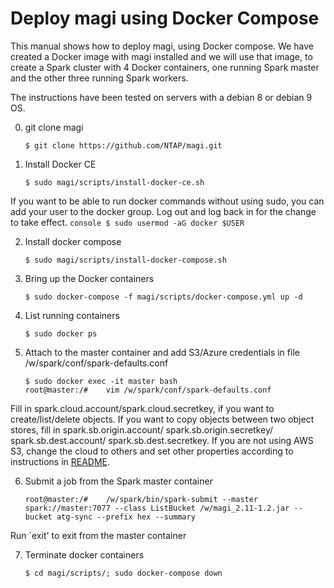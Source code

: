 # Deploy magi using Docker Compose

This manual shows how to deploy magi, using Docker compose. We have created a Docker image with magi installed and we will use that image, to create a Spark cluster with 4 Docker containers, one running Spark master and the other three running Spark workers. 

The instructions have been tested on servers with a debian 8 or debian 9 OS. 

0. git clone magi
	```console
	$ git clone https://github.com/NTAP/magi.git
	```
1. Install Docker CE 
	```console
	$ sudo magi/scripts/install-docker-ce.sh
	```
If you want to be able to run docker commands without using sudo, you can add your user to the docker group. Log out and log back in for the change to take effect. 
	```console
	$ sudo usermod -aG docker $USER
	```  

2. Install docker compose
	```console
	$ sudo magi/scripts/install-docker-compose.sh
	```
3. Bring up the Docker containers
	```console
	$ sudo docker-compose -f magi/scripts/docker-compose.yml up -d
	```
4. List running containers
	```console
	$ sudo docker ps 
	```
5. Attach to the master container and add S3/Azure credentials in file /w/spark/conf/spark-defaults.conf
	```console
	$ sudo docker exec -it master bash  
	root@master:/#    vim /w/spark/conf/spark-defaults.conf
	```
Fill in spark.cloud.account/spark.cloud.secretkey, if you want to create/list/delete objects. If you want to copy objects between two object stores, fill in spark.sb.origin.account/ spark.sb.origin.secretkey/ spark.sb.dest.account/ spark.sb.dest.secretkey. If you are not using AWS S3, change the cloud to others and set other properties according to instructions in [README](../README.md).

6. Submit a job from the Spark master container
	```console
	root@master:/#    /w/spark/bin/spark-submit --master spark://master:7077 --class ListBucket /w/magi_2.11-1.2.jar --bucket atg-sync --prefix hex --summary
	```
Run `exit' to exit from the master container

7. Terminate docker containers
	```console
	$ cd magi/scripts/; sudo docker-compose down
	```
